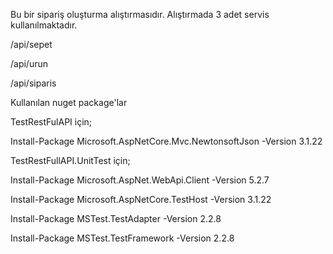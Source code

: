 Bu bir sipariş oluşturma alıştırmasıdır. 
Alıştırmada 3 adet servis kullanılmaktadır.

/api/sepet

/api/urun

/api/siparis


Kullanılan nuget package'lar

TestRestFulAPI için;

Install-Package Microsoft.AspNetCore.Mvc.NewtonsoftJson -Version 3.1.22

TestRestFullAPI.UnitTest için;

Install-Package Microsoft.AspNet.WebApi.Client -Version 5.2.7

Install-Package Microsoft.AspNetCore.TestHost -Version 3.1.22

Install-Package MSTest.TestAdapter -Version 2.2.8

Install-Package MSTest.TestFramework -Version 2.2.8
